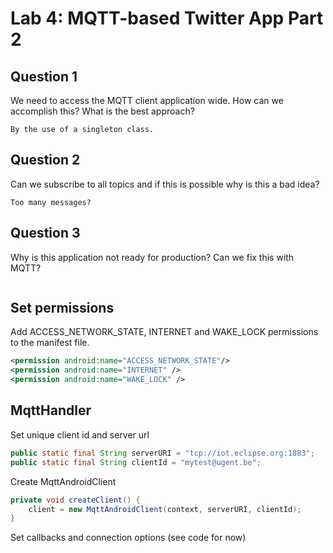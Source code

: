 # Lab 4: MQTT-based Twitter App Part 2

## Question 1

We need to access the MQTT client application wide. How can we accomplish this?
What is the best approach?

```
By the use of a singleton class.
```

## Question 2

Can we subscribe to all topics and if this is possible why is this a bad idea?

```
Too many messages?
```

## Question 3

Why is this application not ready for production? Can we fix this with MQTT?

```

```

## Set permissions

Add ACCESS_NETWORK_STATE, INTERNET and WAKE_LOCK permissions to the manifest file.

```xml
<permission android:name="ACCESS_NETWORK_STATE"/>
<permission android:name="INTERNET" />
<permission android:name="WAKE_LOCK" />
```

## MqttHandler

Set unique client id and server url

```java
public static final String serverURI = "tcp://iot.eclipse.org:1883";
public static final String clientId = "mytest@ugent.be";
```

Create MqttAndroidClient

```java
private void createClient() {
	client = new MqttAndroidClient(context, serverURI, clientId);
}
```

Set callbacks and connection options (see code for now)






